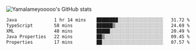 ![Yamalameyooooo's GitHub stats](https://github-readme-stats.vercel.app/api?username=yamalameyooooo&theme=transparent&show_icons=true\&show=reviews,discussions_started,discussions_answered,prs_merged,prs_merged_percentage)

<!--START_SECTION:waka-->

```txt
Java              1 hr 14 mins    ████████░░░░░░░░░░░░░░░░░   31.72 %
TypeScript        58 mins         ██████▒░░░░░░░░░░░░░░░░░░   24.69 %
XML               48 mins         █████░░░░░░░░░░░░░░░░░░░░   20.49 %
Java Properties   22 mins         ██▒░░░░░░░░░░░░░░░░░░░░░░   09.45 %
Properties        17 mins         ██░░░░░░░░░░░░░░░░░░░░░░░   07.57 %
```

<!--END_SECTION:waka-->
